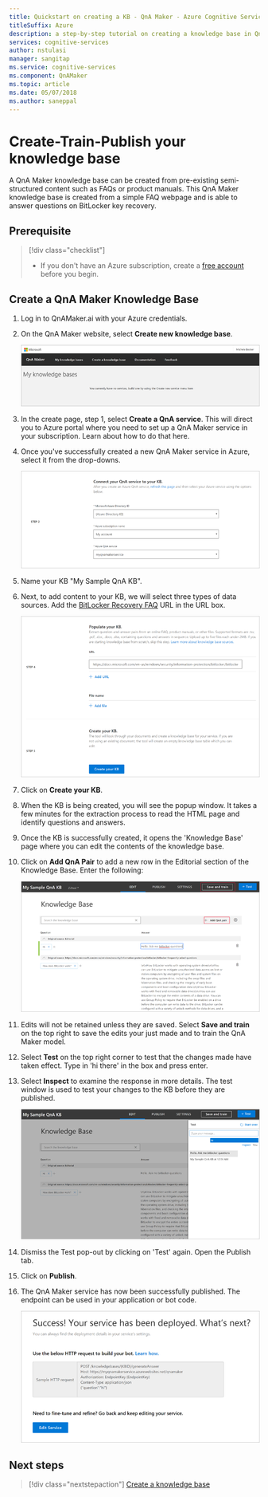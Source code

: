 ```yaml
---
title: Quickstart on creating a KB - QnA Maker - Azure Cognitive Services | Microsoft Docs
titleSuffix: Azure
description: a step-by-step tutorial on creating a knowledge base in QnA Maker
services: cognitive-services
author: nstulasi
manager: sangitap
ms.service: cognitive-services
ms.component: QnAMaker
ms.topic: article
ms.date: 05/07/2018
ms.author: saneppal
---
```


# Create-Train-Publish your knowledge base

A QnA Maker knowledge base can be created from pre-existing semi-structured content such as FAQs or product manuals. This QnA Maker knowledge base is created from a simple FAQ webpage and is able to answer questions on BitLocker key recovery.

## Prerequisite
> [!div class="checklist"]
> * If you don't have an Azure subscription, create a [free account](https://azure.microsoft.com/free/?WT.mc_id=A261C142F) before you begin.


## Create a QnA Maker Knowledge Base

1. Log in to QnAMaker.ai with your Azure credentials.

2. On the QnA Maker website, select **Create new knowledge base**.

    ![Create new KB](../media/qnamaker-quickstart-kb/just-signed-in.png)

3. In the create page, step 1, select **Create a QnA service**. This will direct you to Azure portal where you need to set up a QnA Maker service in your subscription. Learn about how to do that here.

4. Once you've successfully created a new QnA Maker service in Azure, select it from the drop-downs.

    ![Select a QnA service KB](../media/qnamaker-quickstart-kb/qnaservice-selection.png)

5. Name your KB "My Sample QnA KB".

6. Next, to add content to your KB, we will select three types of data sources. Add the 
[BitLocker Recovery FAQ](https://docs.microsoft.com/en-us/windows/security/information-protection/bitlocker/bitlocker-frequently-asked-questions) URL in the URL box.

    ![Select a QnA service KB](../media/qnamaker-quickstart-kb/add-datasources.png)

7. Click on **Create your KB**.

8. When the KB is being created, you will see the popup window. It takes a few minutes for the extraction process to read the HTML page and identify questions and answers.

9. Once the KB is successfully created, it opens the 'Knowledge Base' page where you can edit the contents of the knowledge base.

10. Click on **Add QnA Pair** to add a new row in the Editorial section of the Knowledge Base. Enter the following:

    ![Add a QnA Pair](../media/qnamaker-quickstart-kb/add-qna-pair.png)

11. Edits will not be retained unless they are saved. Select **Save and train** on the top right to save the edits your just made and to train the QnA Maker model.

12. Select **Test** on the top right corner to test that the changes made have taken effect.
Type in 'hi there' in the box and press enter.

13. Select **Inspect** to examine the response in more details. The test window is used to test your changes to the KB before they are published.

    ![Test Panel](../media/qnamaker-quickstart-kb/test.png)

14. Dismiss the Test pop-out by clicking on 'Test' again. Open the Publish tab.

14. Click on **Publish**.

15. The QnA Maker service has now been successfully published. The endpoint can be used in your application or bot code.

    ![Publish](../media/qnamaker-quickstart-kb/publish-sucess.png)

## Next steps

> [!div class="nextstepaction"]
> [Create a knowledge base](../How-To/create-knowledge-base.md)
